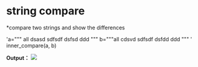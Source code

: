 # string compare

*compare two strings and show the differences

'a="""
    all
    dsasd
    sdfsdf
    dsfsd
    ddd
    """
b="""all
    cdsvd
    sdfsdf
    dsfdd
    ddd
    """
    '
inner_compare(a, b)

**Output：**
![][timestamplog]



[timestamplog]: ../images/timestamplog.png


